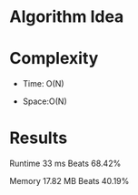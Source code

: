 # Algorithm Idea


# Complexity

- Time: O(N)

- Space:O(N)

# Results

Runtime
33
ms
Beats
68.42%

Memory
17.82
MB
Beats
40.19%